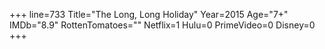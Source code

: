 +++
line=733
Title="The Long, Long Holiday"
Year=2015
Age="7+"
IMDb="8.9"
RottenTomatoes=""
Netflix=1
Hulu=0
PrimeVideo=0
Disney=0
+++


